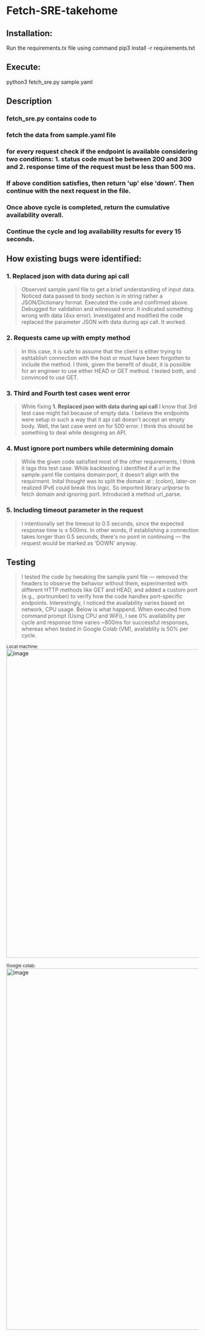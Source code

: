 # Fetch-SRE-takehome
## Installation:
Run the requirements.tx file using command 
pip3 install -r requirements.txt
## Execute:
python3 fetch_sre.py sample.yaml

## Description
### fetch_sre.py contains code to
### fetch the data from sample.yaml file
### for every request check if the endpoint is available considering two conditions: 1. status code must be between 200 and 300 and 2. response time of the request must be less than 500 ms.
### If above condition satisfies, then return 'up' else 'down'. Then continue with the next request in the file.
### Once above cycle is completed, return the cumulative availability overall.
### Continue the cycle and log availability results for every 15 seconds.

## How existing bugs were identified:
### 1. Replaced json with data during api call
>  Observed sample.yaml file to get a brief understanding of input data. Noticed data passed to body section is in string rather a JSON/Dictionary format.
>  Executed the code and confirmed above. Debugged for validation and witnessed error. It indicated something wrong with data (4xx error). Investigated and modified the code replaced the parameter JSON with data during api call. It worked.

### 2. Requests came up with empty method
> In this case, it is safe to assume that the client is either trying to eshtablish connection with the host or must have been forgotten to include the method.
> I think, given the benefit of doubt, it is possible for an engineer to use either HEAD or GET method. I tested both, and convinced to use GET.
 
### 3. Third and Fourth test cases went error
> While fixing **1. Replaced json with data during api call** I know that 3rd test case might fail because of empty data. I believe the endpoints were setup in such a way that it api call doesn't accept an empty body.
> Well, the last case went on for 500 error. I think this should be something to deal while designing an API.

### 4. Must ignore port numbers while determining domain
> While the given code satisfied most of the other requirements, I think it lags this test case. While backtesting I identified if a url in the sample.yaml file contains domain:port, it doesn't align with the requirment.
> Inital thought was to split the domain at : (colon), later-on realized IPv6 could break this logic. So imported library _urlparse_ to fetch domain and ignoring port. Introduced a method url_parse.

### 5. Including timeout parameter in the request
> I intentionally set the timeout to 0.5 seconds, since the expected response time is ≤ 500ms. In other words, if establishing a connection takes longer than 0.5 seconds, there's no point in continuing — the request would be marked as 'DOWN' anyway.

## Testing
> I tested the code by tweaking the sample.yaml file — removed the headers to observe the behavior without them, experimented with different HTTP methods like GET and HEAD, and added a custom port (e.g., :portnumber) to verify how the code handles port-specific endpoints.
Interestingly, I noticed the availability varies based on network, CPU usage. Below is what happend.
> When executed from command prompt (Using CPU and WiFi), I see 0% availability per cycle and response time varies ~800ms for successful responses, whereas when tested in Google Colab (VM), availablity is 50% per cycle.

<sub>Local machine:</sub>
<img width="806" alt="image" src="https://github.com/user-attachments/assets/425771b2-4d47-458f-9056-289239d5cb1d" />


<sub>Google colab:</sub>
<img width="944" alt="image" src="https://github.com/user-attachments/assets/0e2bf1ec-8ef4-49f8-b9dc-f47c39560cca" />

